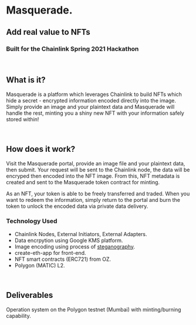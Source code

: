 # Masquerade.
## Add real value to NFTs

### Built for the Chainlink Spring 2021 Hackathon
 &nbsp;     
 ## What is it?
Masquerade is a platform which leverages Chainlink to build NFTs which hide a secret - encrypted information encoded directly into the image. Simply provide an image and your plaintext data and Masquerade will handle the rest, minting you a shiny new NFT with your information safely stored within!

 &nbsp; 

## How does it work?
Visit the Masquerade portal, provide an image file and your plaintext data, then submit. Your request will be sent to the Chainlink node, the data will be encryped then encoded into the NFT image. From this, NFT metadata is created and sent to the Masquerade token contract for minting.

As an NFT, your token is able to be freely transferred and traded. When you want to redeem the information, simply return to the portal and burn the token to unlock the encoded data via private data delivery. 

### Technology Used
- Chainlink Nodes, External Initiators, External Adapters.
- Data encrpytion using Google KMS platform.
- Image encoding using process of [steganography](https://en.wikipedia.org/wiki/Steganography).
- create-eth-app for front-end.
- NFT smart contracts (ERC721) from OZ.
- Polygon (MATIC) L2.

 &nbsp; 

## Deliverables
Operation system on the Polygon testnet (Mumbai) with minting/burning capability.
